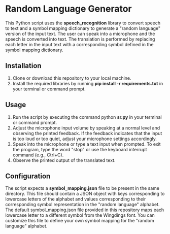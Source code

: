 # Random Language Generator

This Python script uses the **speech_recognition** library to convert speech to text and a symbol mapping dictionary to generate a "random language" version of the input text. The user can speak into a microphone and the speech is converted into text. The translation is performed by replacing each letter in the input text with a corresponding symbol defined in the symbol mapping dictionary.

## Installation

1. Clone or download this repository to your local machine.
2. Install the required libraries by running **pip install -r requirements.txt** in your terminal or command prompt.

## Usage

1. Run the script by executing the command python **sr.py** in your terminal or command prompt.
2. Adjust the microphone input volume by speaking at a normal level and observing the printed feedback. If the feedback indicates that the input is too loud or too quiet, adjust your microphone settings accordingly.
3. Speak into the microphone or type a text input when prompted. To exit the program, type the word "stop" or use the keyboard interrupt command (e.g., Ctrl+C).
4. Observe the printed output of the translated text.

## Configuration

The script expects a **symbol_mapping.json** file to be present in the same directory. This file should contain a JSON object with keys corresponding to lowercase letters of the alphabet and values corresponding to their corresponding symbol representation in the "random language" alphabet. The default symbol_mapping.json file provided in this repository maps each lowercase letter to a different symbol from the Wingdings font. You can customize this file to define your own symbol mapping for the "random language" alphabet.
